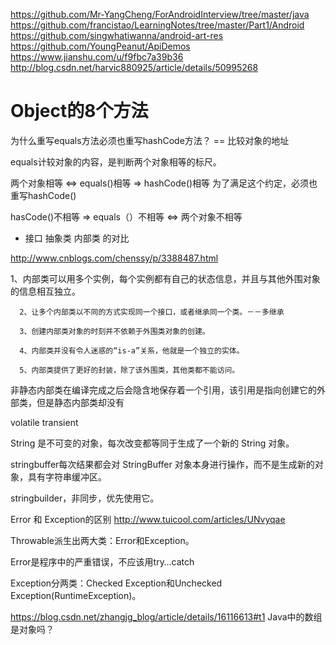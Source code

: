 https://github.com/Mr-YangCheng/ForAndroidInterview/tree/master/java
https://github.com/francistao/LearningNotes/tree/master/Part1/Android
https://github.com/singwhatiwanna/android-art-res
https://github.com/YoungPeanut/ApiDemos
https://www.jianshu.com/u/f9fbc7a39b36
http://blog.csdn.net/harvic880925/article/details/50995268

# Object的8个方法
 为什么重写equals方法必须也重写hashCode方法？
== 比较对象的地址

equals计较对象的内容，是判断两个对象相等的标尺。

两个对象相等 <=>  equals()相等  => hashCode()相等   为了满足这个约定，必须也重写hashCode()

hasCode()不相等 => equals（）不相等 <=> 两个对象不相等


* 接口 抽象类  内部类 的对比  

http://www.cnblogs.com/chenssy/p/3388487.html  

 1、内部类可以用多个实例，每个实例都有自己的状态信息，并且与其他外围对象的信息相互独立。

      2、让多个内部类以不同的方式实现同一个接口，或者继承同一个类。－－多继承

      3、创建内部类对象的时刻并不依赖于外围类对象的创建。

      4、内部类并没有令人迷惑的“is-a”关系，他就是一个独立的实体。

      5、内部类提供了更好的封装，除了该外围类，其他类都不能访问。

非静态内部类在编译完成之后会隐含地保存着一个引用，该引用是指向创建它的外部类，但是静态内部类却没有

volatile  transient



String 是不可变的对象，每次改变都等同于生成了一个新的 String 对象。

stringbuffer每次结果都会对 StringBuffer 对象本身进行操作，而不是生成新的对象，具有字符串缓冲区。

stringbuilder，非同步，优先使用它。



Error 和 Exception的区别 http://www.tuicool.com/articles/UNvyqae 

Throwable派生出两大类：Error和Exception。

Error是程序中的严重错误，不应该用try…catch

Exception分两类：Checked Exception和Unchecked Exception(RuntimeException)。


https://blog.csdn.net/zhangjg_blog/article/details/16116613#t1 Java中的数组是对象吗？